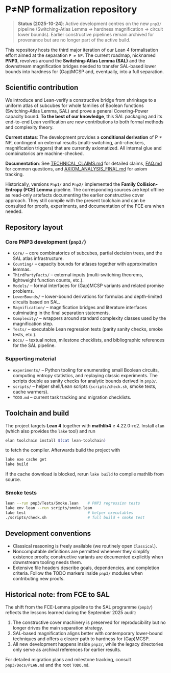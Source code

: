 # P≠NP formalization repository
> **Status (2025-10-24)**: Active development centres on the new `pnp3/` pipeline (Switching-Atlas Lemma → hardness magnification → circuit lower bounds).  Earlier constructive pipelines remain archived for provenance but are no longer part of the active build.

This repository hosts the third major iteration of our Lean 4 formalisation effort aimed at the separation `P ≠ NP`.  The current roadmap, nicknamed **PNP3**, revolves around the **Switching-Atlas Lemma (SAL)** and the downstream magnification bridges needed to transfer SAL-based lower bounds into hardness for (Gap)MCSP and, eventually, into a full separation.

## Scientific contribution

We introduce and Lean-verify a constructive bridge from shrinkage to a uniform atlas of subcubes for whole families of Boolean functions (Switching-Atlas Lemma, SAL) and prove a general Covering-Power capacity bound. **To the best of our knowledge**, this SAL packaging and its end-to-end Lean verification are new contributions to both formal methods and complexity theory.

**Current status**: The development provides a **conditional derivation** of P ≠ NP, contingent on external results (multi-switching, anti-checkers, magnification triggers) that are currently axiomatized. All internal glue and combinatorics are machine-checked.

**Documentation**: See [TECHNICAL_CLAIMS.md](TECHNICAL_CLAIMS.md) for detailed claims, [FAQ.md](FAQ.md) for common questions, and [AXIOM_ANALYSIS_FINAL.md](AXIOM_ANALYSIS_FINAL.md) for axiom tracking.

Historically, versions `Pnp1/` and `Pnp2/` implemented the **Family Collision-Entropy (FCE) Lemma** pipeline.  The corresponding sources are kept offline as read-only artefacts documenting the earlier constructive cover approach.  They still compile with the present toolchain and can be consulted for proofs, experiments, and documentation of the FCE era when needed.

## Repository layout

### Core PNP3 development (`pnp3/`)
* `Core/` – core combinatorics of subcubes, partial decision trees, and the SAL atlas infrastructure.
* `Counting/` – capacity bounds for atlases together with approximation lemmas.
* `ThirdPartyFacts/` – external inputs (multi-switching theorems, lightweight function counts, etc.).
* `Models/` – formal interfaces for (Gap)MCSP variants and related promise problems.
* `LowerBounds/` – lower-bound derivations for formulas and depth-limited circuits based on SAL.
* `Magnification/` – magnification bridges and literature interfaces culminating in the final separation statements.
* `Complexity/` – wrappers around standard complexity classes used by the magnification step.
* `Tests/` – executable Lean regression tests (parity sanity checks, smoke tests, etc.).
* `Docs/` – textual notes, milestone checklists, and bibliographic references for the SAL pipeline.

### Supporting material
* `experiments/` – Python tooling for enumerating small Boolean circuits, computing entropy statistics, and replaying classic experiments.  The scripts double as sanity checks for analytic bounds derived in `pnp3/`.
* `scripts/` – helper shell/Lean scripts (`scripts/check.sh`, smoke tests, cache warmers).
* `TODO.md` – current task tracking and migration checklists.


## Toolchain and build

The project targets **Lean 4** together with **mathlib4** ≥ 4.22.0-rc2.  Install `elan` (which also provides the `lake` tool) and run

```bash
elan toolchain install $(cat lean-toolchain)
```

to fetch the compiler.  Afterwards build the project with

```bash
lake exe cache get
lake build
```

If the cache download is blocked, rerun `lake build` to compile mathlib from source.

### Smoke tests

```bash
lean --run pnp3/Tests/Smoke.lean    # PNP3 regression tests
lake env lean --run scripts/smoke.lean
lake test                           # helper executables
./scripts/check.sh                  # full build + smoke test
```



## Development conventions

* Classical reasoning is freely available (we routinely open `Classical`).
* Noncomputable definitions are permitted whenever they simplify existence proofs; constructive variants are documented explicitly when downstream tooling needs them.
* Extensive file headers describe goals, dependencies, and completion criteria.  Follow the TODO markers inside `pnp3/` modules when contributing new proofs.

## Historical note: from FCE to SAL

The shift from the FCE-Lemma pipeline to the SAL programme (`pnp3/`) reflects the lessons learned during the September 2025 audit:

1. The constructive cover machinery is preserved for reproducibility but no longer drives the main separation strategy.
2. SAL-based magnification aligns better with contemporary lower-bound techniques and offers a clearer path to hardness for (Gap)MCSP.
3. All new development happens inside `pnp3/`, while the legacy directories only serve as archival references for earlier results.

For detailed migration plans and milestone tracking, consult `pnp3/Docs/PLAN.md` and the root `TODO.md`.
